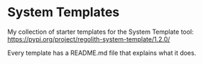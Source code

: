 # System Templates

My collection of starter templates for the System Template tool: https://pypi.org/project/regolith-system-template/1.2.0/

Every template has a README.md file that explains what it does.